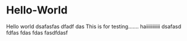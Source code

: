 # Hello-World
Hello world 
dsafasfas
dfadf
das
This is for testing.......
haiiiiiiiiiii
dsafasd
fdfas
fdas
fdas
fasdfdasf
